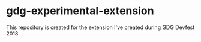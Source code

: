 # gdg-experimental-extension
This repository is created for the extension I've created during GDG Devfest 2018.
